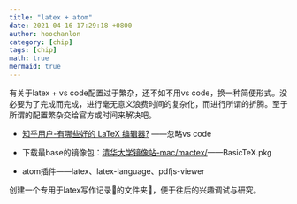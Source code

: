```yaml
---
title: "latex + atom"
date: 2021-04-16 17:29:18 +0800
author: hoochanlon
category: [chip]
tags: [chip]
math: true
mermaid: true
---
```


有关于latex + vs code配置过于繁杂，还不如不用vs code，换一种简便形式。没必要为了完成而完成，进行毫无意义浪费时间的复杂化，而进行所谓的折腾。至于所谓的配置繁杂交给官方或时间来解决吧。<!--more-->

* [知乎用户-有哪些好的 LaTeX 编辑器?](https://www.zhihu.com/question/19954023) ——忽略vs code

* 下载最base的镜像包：[清华大学镜像站-mac/mactex/](https://mirrors.tuna.tsinghua.edu.cn/ctan/systems/mac/mactex/)——BasicTeX.pkg
* atom插件——latex、latex-language、pdfjs-viewer

创建一个专用于latex写作记录📝的文件夹📁，便于往后的兴趣调试与研究。

